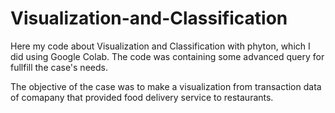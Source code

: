 # Visualization-and-Classification

Here my code about Visualization and Classification with phyton, which I did using Google Colab. 
The code was containing some advanced query for fullfill the case's needs.

The objective of the case was to make a visualization from transaction data of comapany 
that provided food delivery service to restaurants.
